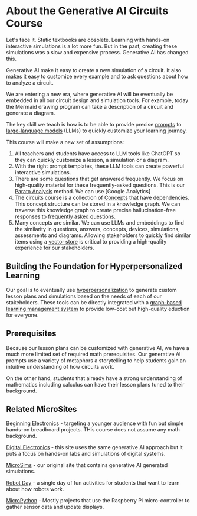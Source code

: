 # About the Generative AI Circuits Course

Let's face it.  Static textbooks are obsolete.  Learning with hands-on
interactive simulations is a lot more fun.  But in the past, creating these
simulations was a slow and expensive process.  Generative AI has changed this.

Generative AI make it easy to create a new simulation of a circuit. It also makes it easy to customize every example and to ask questions about how to analyze a circuit.

We are entering a new era, where generative AI will be eventually be embedded
in all our circuit design and simulation tools.  For example, today the Mermaid drawing program can take a description of a circuit and generate a diagram.

The key skill we teach is how is to be able to provide precise [prompts](./glossary.md#llm-prompt) to [large-language models](./glossary.md#large-lang) (LLMs) to quickly customize your learning journey.

This course will make a new set of assumptions:

1. All teachers and students have access to LLM tools like ChatGPT so they
can quickly customize a lesson, a simulation or a diagram.
2. With the right prompt templates, these LLM tools can create powerful interactive simulations.
3. There are some questions that get answered frequently.  We focus on
high-quality material for these frequently-asked questions.  This
is our [Parato Analysis](./glossary.md#pareto-analysis) method.  We can use [Google Analytics]
4. The circuits course is a collection of [Concepts](./glossary.md#knowledge-graph-concept) that have dependencies.  This
concept structure can be stored in a knowledge graph.  We can traverse this knowledge graph to create precise hallucination-free responses to [frequently asked questions](./glossary.md#frequently-asked-question).
5. Many concepts are similar.  We can use LLMs and embeddings to find the similarity in questions, answers, concepts, devices, simulations, assessments and diagrams.  Allowing stakeholders to quickly find similar items using a [vector store](./glossary.md#vector-store) is critical to providing a high-quality experience for our stakeholders.

## Building the Foundation for Hyperpersonalized Learning

Our goal is to eventually use [hyperpersonalization](./glossary.md#hyperpersonalization) to generate custom lesson plans and simulations based on the needs of each of our stakeholders.  These tools can be directly
integrated with a [graph-based learning management system](https://dmccreary.github.io/graph-lms/)
to provide low-cost but high-quality eduction for everyone.

## Prerequisites

Because our lesson plans can be customized with generative AI, we have
a much more limited set of required math prerequisites.  Our generative AI
prompts use a variety of metaphors a storytelling to help students gain
an intuitive understanding of how circuits work.

On the other hand, students that already have a strong understanding
of mathematics including calculus can have their lesson plans tuned
to their background.

## Related MicroSites

[Beginning Electronics](https://dmccreary.github.io/beginning-electronics/) - targeting a younger audience with fun but simple hands-on breadboard projects. THis course does not assume any math background.

[Digital Electronics](https://dmccreary.github.io/digital-electronics/) - this site uses the same generative AI approach but it puts a focus on hands-on labs and simulations of digital systems.

[MicroSims](https://dmccreary.github.io/microsims/) - our original site
that contains generative AI generated simulations.

[Robot Day](https://dmccreary.github.io/robot-day/) - a single day of fun activities for students that want to learn about how robots work.

[MicroPython](https://www.coderdojotc.org/micropython/) - Mostly projects that
use the Raspberry Pi micro-controller to gather sensor data and update displays.